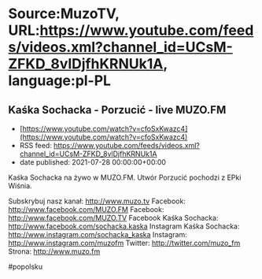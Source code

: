 # Source:MuzoTV, URL:https://www.youtube.com/feeds/videos.xml?channel_id=UCsM-ZFKD_8vlDjfhKRNUk1A, language:pl-PL

## Kaśka Sochacka - Porzucić - live MUZO.FM
 - [https://www.youtube.com/watch?v=cfoSxKwazc4](https://www.youtube.com/watch?v=cfoSxKwazc4)
 - RSS feed: https://www.youtube.com/feeds/videos.xml?channel_id=UCsM-ZFKD_8vlDjfhKRNUk1A
 - date published: 2021-07-28 00:00:00+00:00

Kaśka Sochacka na żywo w MUZO.FM. Utwór Porzucić pochodzi z EPki Wiśnia. 

Subskrybuj nasz kanał: http://www.muzo.tv
Facebook: http://www.facebook.com/MUZO.FM
Facebook: http://www.facebook.com/MUZO.TV
Facebook Kaśka Sochacka: http://www.facebook.com/sochacka.kaska
Instagram Kaśka Sochacka: http://www.instagram.com/sochacka_kaska 
Instagram: http://www.instagram.com/muzofm 
Twitter: http://twitter.com/muzo_fm
Strona: http://www.muzo.fm 

#popolsku

